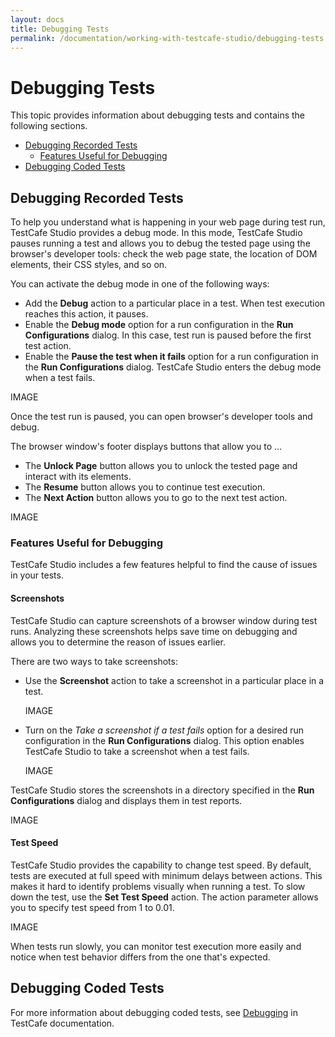 ```yaml
---
layout: docs
title: Debugging Tests
permalink: /documentation/working-with-testcafe-studio/debugging-tests
---
```

# Debugging Tests

This topic provides information about debugging tests and contains the following sections.

* [Debugging Recorded Tests](#debugging-recorded-tests)
  * [Features Useful for Debugging](#features-useful-for-debugging)
* [Debugging Coded Tests](#debugging-coded-tests)

## Debugging Recorded Tests

To help you understand what is happening in your web page during test run, TestCafe Studio provides a debug mode. In this mode, TestCafe Studio pauses running a test and allows you to debug the tested page using the browser's developer tools: check the web page state, the location of DOM elements, their CSS styles, and so on.

You can activate the debug mode in one of the following ways:

* Add the **Debug** action to a particular place in a test. When test execution reaches this action, it pauses.
* Enable the **Debug mode** option for a run configuration in the **Run Configurations** dialog. In this case, test run is paused before the first test action.
* Enable the **Pause the test when it fails** option for a run configuration in the **Run Configurations** dialog. TestCafe Studio enters the debug mode when a test fails.

IMAGE

Once the test run is paused, you can open browser's developer tools and debug.

The browser window's footer displays buttons that allow you to ...

* The **Unlock Page** button allows you to unlock the tested page and interact with its elements.
* The **Resume** button allows you to continue test execution.
* The **Next Action** button allows you to go to the next test action.


IMAGE

### Features Useful for Debugging

TestCafe Studio includes a few features helpful to find the cause of issues in your tests.

#### Screenshots

TestCafe Studio can capture screenshots of a browser window during test runs. Analyzing these screenshots helps save time on debugging and allows you to determine the reason of issues earlier.

There are two ways to take screenshots:

* Use the **Screenshot** action to take a screenshot in a particular place in a test.

    IMAGE

* Turn on the *Take a screenshot if a test fails* option for a desired run configuration in the **Run Configurations** dialog. This option enables TestCafe Studio to take a screenshot when a test fails.

    IMAGE

TestCafe Studio stores the screenshots in a directory specified in the **Run Configurations** dialog and displays them in test reports.

IMAGE

#### Test Speed

TestCafe Studio provides the capability to change test speed. By default, tests are executed at full speed with minimum delays between actions. This makes it hard to identify problems visually when running a test. To slow down the test, use the **Set Test Speed** action. The action parameter allows you to specify test speed from 1 to 0.01.

IMAGE

When tests run slowly, you can monitor test execution more easily and notice when test behavior differs from the one that's expected.

## Debugging Coded Tests

For more information about debugging coded tests, see [Debugging](https://devexpress.github.io/testcafe/documentation/test-api/debugging.html) in TestCafe documentation.